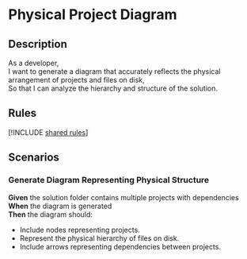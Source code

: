 # Physical Project Diagram

## Description

As a developer,  
I want to generate a diagram that accurately reflects the physical arrangement of projects and files on disk,  
So that I can analyze the hierarchy and structure of the solution.

## Rules

[!INCLUDE [shared rules](shared-rules.md)]

## Scenarios

### Generate Diagram Representing Physical Structure

**Given** the solution folder contains multiple projects with dependencies  
**When** the diagram is generated  
**Then** the diagram should:

- Include nodes representing projects.
- Represent the physical hierarchy of files on disk.
- Include arrows representing dependencies between projects.
